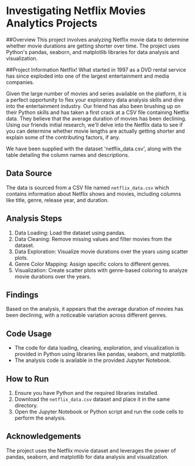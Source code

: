 # Investigating Netflix Movies Analytics Projects
##Overview
This project involves analyzing Netflix movie data to determine whether movie durations are getting shorter over time. The project uses Python's pandas, seaborn, and matplotlib libraries for data analysis and visualization.

##Project Information
Netflix! What started in 1997 as a DVD rental service has since exploded into one of the largest entertainment and media companies.

Given the large number of movies and series available on the platform, it is a perfect opportunity to flex your exploratory data analysis skills and dive into the entertainment industry. Our friend has also been brushing up on their Python skills and has taken a first crack at a CSV file containing Netflix data. They believe that the average duration of movies has been declining. Using our friends initial research, we'll delve into the Netflix data to see if you can determine whether movie lengths are actually getting shorter and explain some of the contributing factors, if any.

We have been supplied with the dataset 'netflix_data.csv', along with the table detailing the column names and descriptions.

## Data Source
The data is sourced from a CSV file named `netflix_data.csv` which contains information about Netflix shows and movies, including columns like title, genre, release year, and duration.

## Analysis Steps
1. Data Loading: Load the dataset using pandas.
2. Data Cleaning: Remove missing values and filter movies from the dataset.
3. Data Exploration: Visualize movie durations over the years using scatter plots.
4. Genre Color Mapping: Assign specific colors to different genres.
5. Visualization: Create scatter plots with genre-based coloring to analyze movie durations over the years.

## Findings
Based on the analysis, it appears that the average duration of movies has been declining, with a noticeable variation across different genres.

## Code Usage
- The code for data loading, cleaning, exploration, and visualization is provided in Python using libraries like pandas, seaborn, and matplotlib.
- The analysis code is available in the provided Jupyter Notebook.

## How to Run
1. Ensure you have Python and the required libraries installed.
2. Download the `netflix_data.csv` dataset and place it in the same directory.
3. Open the Jupyter Notebook or Python script and run the code cells to perform the analysis.

## Acknowledgements
The project uses the Netflix movie dataset and leverages the power of pandas, seaborn, and matplotlib for data analysis and visualization.
